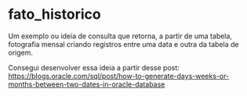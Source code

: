# fato_historico

Um exemplo ou ideia de consulta que retorna, a partir de uma tabela, fotografia mensal criando registros entre uma data e outra da tabela de origem.

Consegui desenvolver essa ideia a partir desse post:
https://blogs.oracle.com/sql/post/how-to-generate-days-weeks-or-months-between-two-dates-in-oracle-database
